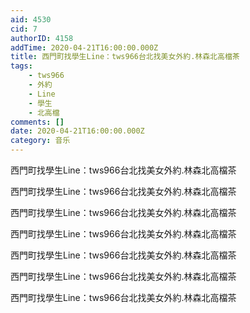 ```yaml
---
aid: 4530
cid: 7
authorID: 4158
addTime: 2020-04-21T16:00:00.000Z
title: 西門町找學生Line：tws966台北找美女外約.林森北高檔茶
tags:
    - tws966
    - 外約
    - Line
    - 學生
    - 北高檔
comments: []
date: 2020-04-21T16:00:00.000Z
category: 音乐
---
```


西門町找學生Line：tws966台北找美女外約.林森北高檔茶

西門町找學生Line：tws966台北找美女外約.林森北高檔茶

西門町找學生Line：tws966台北找美女外約.林森北高檔茶

西門町找學生Line：tws966台北找美女外約.林森北高檔茶

西門町找學生Line：tws966台北找美女外約.林森北高檔茶

西門町找學生Line：tws966台北找美女外約.林森北高檔茶

西門町找學生Line：tws966台北找美女外約.林森北高檔茶
